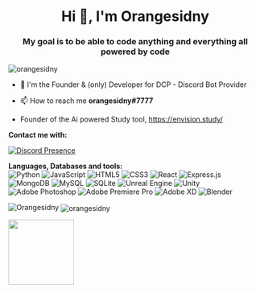 <h1 align="center">Hi 👋, I'm Orangesidny</h1>
<h3 align="center">My goal is to be able to code anything and everything all powered by code</h3>

<p align="left"> <img src="https://komarev.com/ghpvc/?username=orangesidny&label=Profile%20views&color=0e75b6&style=flat" alt="orangesidny" />

  - 🔭 I'm the Founder & (only) Developer for DCP - Discord Bot Provider
  
  - 📫 How to reach me **orangesidny#7777**

  - Founder of the Ai powered Study tool, https://envision.study/
  
  

**Contact me with:** <br>
<!-- <a href="https://discord.gg/4qCugg5nmw" target="blank"><img align="center" src="https://raw.githubusercontent.com/rahuldkjain/github-profile-readme-generator/master/src/images/icons/Social/discord.svg" alt="VqR7FaEkUr" height="30" width="40" /></a> or orangesidny#7777 -->
 [![Discord Presence](https://lanyard-profile-readme.vercel.app/api/518542720936181771)](https://discord.com/users/518542720936181771)

**Languages, Databases and tools:**
<br>
![Python](https://img.shields.io/badge/python-3670A0?style=for-the-badge&logo=python&logoColor=ffdd54)
![JavaScript](https://img.shields.io/badge/javascript-%23323330.svg?style=for-the-badge&logo=javascript&logoColor=%23F7DF1E)
![HTML5](https://img.shields.io/badge/html5-%23E34F26.svg?style=for-the-badge&logo=html5&logoColor=white)
![CSS3](https://img.shields.io/badge/css3-%231572B6.svg?style=for-the-badge&logo=css3&logoColor=white)
![React](https://img.shields.io/badge/react-%2320232a.svg?style=for-the-badge&logo=react&logoColor=%2361DAFB)
![Express.js](https://img.shields.io/badge/express.js-%23404d59.svg?style=for-the-badge&logo=express&logoColor=%2361DAFB)
![MongoDB](https://img.shields.io/badge/MongoDB-%234ea94b.svg?style=for-the-badge&logo=mongodb&logoColor=white)
![MySQL](https://img.shields.io/badge/mysql-%2300f.svg?style=for-the-badge&logo=mysql&logoColor=white)
![SQLite](https://img.shields.io/badge/sqlite-%2307405e.svg?style=for-the-badge&logo=sqlite&logoColor=white)
![Unreal Engine](https://img.shields.io/badge/unrealengine-%23313131.svg?style=for-the-badge&logo=unrealengine&logoColor=white)
![Unity](https://img.shields.io/badge/unity-%23000000.svg?style=for-the-badge&logo=unity&logoColor=white)
![Adobe Photoshop](https://img.shields.io/badge/adobephotoshop-%2331A8FF.svg?style=for-the-badge&logo=adobephotoshop&logoColor=white)
![Adobe Premiere Pro](https://img.shields.io/badge/Adobe%20Premiere%20Pro-9999FF.svg?style=for-the-badge&logo=Adobe%20Premiere%20Pro&logoColor=white)
![Adobe XD](https://img.shields.io/badge/Adobe%20XD-470137?style=for-the-badge&logo=Adobe%20XD&logoColor=#FF61F6)
![Blender](https://img.shields.io/badge/blender-%23F5792A.svg?style=for-the-badge&logo=blender&logoColor=white)




![Orangesidny](https://github-readme-stats.vercel.app/api?username=orangesidny&count_private=true&show_icons=true)
<a>
  <img align="center" src="https://github-readme-streak-stats.herokuapp.com/?user=orangesidny&" alt="orangesidny" />
</a>

<img align="" height='130px' src="https://github-readme-stats.vercel.app/api/top-langs/?username=orangesidny&hide_title=true&layout=compact&theme=graywhite" />






<!-- [![Top Langs](https://github-readme-stats.vercel.app/api/top-langs/?username=orangesidny&layout=compact)](https://github.com/orangesidny) -->


